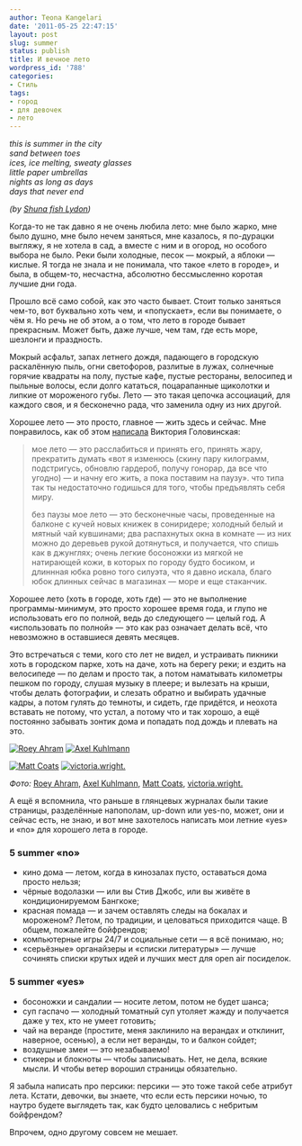 ```yaml
---
author: Teona Kangelari
date: '2011-05-25 22:47:15'
layout: post
slug: summer
status: publish
title: И вечное лето
wordpress_id: '788'
categories:
- Стиль
tags:
- город
- для девочек
- лето
---
```


_this is summer in the city<br />
sand between toes<br />
ices, ice melting, sweaty glasses<br />
little paper umbrellas<br />
nights as long as days<br />
days that never end_

_(by [Shuna fish Lydon][1])_

Когда-то не так давно я не очень любила лето: мне было жарко, мне было
душно, мне было нечем заняться, мне казалось, я по-дурацки выгляжу, я не
хотела в сад, а вместе с ним и в огород, но особого выбора не было. Реки были
холодные, песок — мокрый, а яблоки — кислые. Я тогда не знала и не понимала,
что такое «лето в городе», и была, в общем-то, несчастна, абсолютно
бессмысленно коротая лучшие дни года.

Прошло всё само собой, как это часто бывает. Стоит только заняться чем-то, вот
буквально хоть чем, и «попускает», если вы понимаете, о чём я. Но речь не об
этом, а о том, что лето в городе бывает прекрасным. Может быть, даже лучше,
чем там, где есть море, шезлонги и праздность.

Мокрый асфальт, запах летнего дождя, падающего в городскую раскалённую пыль,
огни светофоров, разлитые в лужах, солнечные горячие квадраты на полу, пустые
кафе, пустые рестораны, велосипед и пыльные волосы, если долго кататься,
поцарапанные щиколотки и липкие от мороженого губы. Лето — это такая цепочка
ассоциаций, для каждого своя, и я бесконечно рада, что заменила одну из них
другой.

Хорошее лето — это просто, главное — жить здесь и сейчас. Мне понравилось,
как об этом [написала][2] Виктория Головинская:

> мое лето — это расслабиться и принять его, принять жару, прекратить думать
> «вот я изменюсь (скину пару килограмм, подстригусь, обновлю гардероб, получу
> гонорар, да все что угодно) — и начну его жить, а пока поставим на паузу». что
> типа так ты недостаточно годишься для того, чтобы предъявлять себя миру.
> 
> без паузы мое лето — это бесконечные часы, проведенные на балконе с кучей
> новых книжек в сониридере; холодный белый и мятный чай кувшинами; два
> распахнутых окна в комнате — из них можно до деревьев рукой дотянуться, и
> получается, что спишь как в джунглях; очень легкие босоножки из мягкой не
> натирающей кожи, в которых по городу будто босиком, и длиннная юбка ровно того
> силуэта, что я давно искала, благо юбок длинных сейчас в магазинах — море и
> еще стаканчик.

Хорошее лето (хоть в городе, хоть где) — это не выполнение программы-минимум,
это просто хорошее время года, и глупо не использовать его по полной, ведь до
следующего — целый год. А «использовать по полной» — это как раз означает
делать всё, что невозможно в оставшиеся девять месяцев.

Это встречаться с теми, кого сто лет не видел, и устраивать пикники хоть в
городском парке, хоть на даче, хоть на берегу реки; и ездить на велосипеде —
по делам и просто так, а потом наматывать километры пешком по городу, слушая
музыку в плеере; и вылезать на крыши, чтобы делать фотографии, и слезать
обратно и выбирать удачные кадры, а потом гулять до темноты, и сидеть, где
придётся, и неохота вставать не потому, что устал, а потому что и так хорошо,
а ещё постоянно забывать зонтик дома и попадать под дождь и плевать на это.

[![Roey Ahram](https://lh3.googleusercontent.com/-ffh2GyCkJLo/Tw8GTZzqENI/AAAAAAAAAis/67NDsSM-0QM/s320/3831673543_83cd84eac3_z.jpg)][3]
[![Axel Kuhlmann](https://lh4.googleusercontent.com/-62GuPMmge0k/Tw8GTbVXMSI/AAAAAAAAAio/ZHCD2rhk8SE/s320/357142315_04234d5513_z.jpg)][3]

[![Matt Coats](https://lh3.googleusercontent.com/-4h8w8am7Afs/Tw8GTYy6riI/AAAAAAAAAik/z3jMy-WC8KI/s320/1161367707_617ec13297_z.jpg)][3]
[![victoria.wright.](https://lh4.googleusercontent.com/-b3pk70kOI6E/Tw8GT7bdhiI/AAAAAAAAAi4/FKKrbMA2zOw/s320/4653784688_c21258c2aa_z.jpg)][3]

_Фото:_ [Roey Ahram][3], [Axel Kuhlmann][4], [Matt Coats][5],
[victoria.wright.][6]

А ещё я вспомнила, что раньше в глянцевых журналах были такие страницы,
разделённые напополам, up-down или yes-no, может, они и сейчас есть, не знаю,
и вот мне захотелось написать мои летние «yes» и «no» для хорошего лета в
городе.

### 5 summer «no»

  * кино дома — летом, когда в кинозалах пусто, оставаться дома просто нельзя;
  * чёрные водолазки — или вы Стив Джобс, или вы живёте в кондиционируемом Бангкоке;
  * красная помада — и зачем оставлять следы на бокалах и мороженом? Летом, по традиции, и целоваться приходится чаще. В общем, пожалейте бойфрендов;
  * компьютерные игры 24/7 и социальные сети — я всё понимаю, но;
  * «серьёзные» органайзеры и «списки литературы» — лучше сочинять списки крутых идей и лучших мест для open air посиделок.

### 5 summer «yes»

  * босоножки и сандалии — носите летом, потом не будет шанса;
  * суп гаспачо — холодный томатный суп утоляет жажду и получается даже у тех, кто не умеет готовить;
  * чай на веранде (простите, меня заклинило на верандах и отклинит, наверное, осенью), а если нет веранды, то и балкон сойдет;
  * воздушные змеи — это незабываемо!
  * стикеры и блокноты — чтобы записывать. Нет, не дела, всякие мысли. И чтобы ветер ворошил страницы обязательно.

Я забыла написать про персики: персики — это тоже такой себе атрибут лета.
Кстати, девочки, вы знаете, что если есть персики ночью, то наутро будете
выглядеть так, как будто целовались с небритым бойфрендом?

Впрочем, одно другому совсем не мешает.

   [1]: http://eggbeater.typepad.com/shuna/2009/07/summer-in-the-city-july.html
   [2]: http://art-of-shopping.livejournal.com/42503.html?thread=1494791#t1494791
   [3]: http://www.flickr.com/photos/roeyahram/3831673543/
   [4]: http://www.flickr.com/photos/abbilder/357142315/
   [5]: http://www.flickr.com/photos/mattcoatslovesyou/1161367707/
   [6]: http://www.flickr.com/photos/midnightdaisises6/4653784688/
   [7]: http://www.flickr.com/photos/isnow/2772284128/
   [8]: http://www.flickr.com/photos/fooishbar/220827150/

